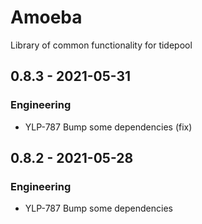 # Amoeba
Library of common functionality for tidepool

## 0.8.3 - 2021-05-31
### Engineering
- YLP-787 Bump some dependencies (fix)

## 0.8.2 - 2021-05-28
### Engineering
- YLP-787 Bump some dependencies
